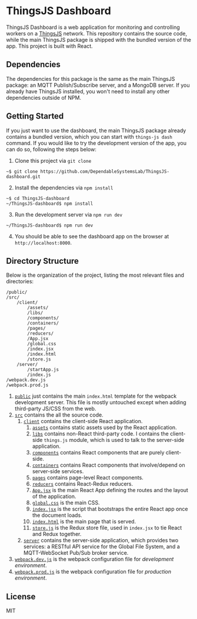 # ThingsJS Dashboard

ThingsJS Dashboard is a web application for monitoring and controlling workers on a [ThingsJS](https://github.com/DependableSystemsLab/ThingsJS) network. This repository contains the source code, while the main ThingsJS package is shipped with the bundled version of the app. This project is built with React.


## Dependencies

The dependencies for this package is the same as the main ThingsJS package: an MQTT Publish/Subscribe server, and a MongoDB server. If you already have ThingsJS installed, you won't need to install any other dependencies outside of NPM.


## Getting Started

If you just want to use the dashboard, the main ThingsJS package already contains a bundled version, which you can start with `things-js dash` command. If you would like to try the development version of the app, you can do so, following the steps below:

1. Clone this project via `git clone`

```
~$ git clone https://github.com/DependableSystemsLab/ThingsJS-dashboard.git
```

2. Install the dependencies via `npm install`

```
~$ cd ThingsJS-dashboard
~/ThingsJS-dashboard$ npm install
```

3. Run the development server via `npm run dev`

```
~/ThingsJS-dashboard$ npm run dev
```

4. You should be able to see the dashboard app on the browser at `http://localhost:8000`.


## Directory Structure

Below is the organization of the project, listing the most relevant files and directories:

```
/public/
/src/
    /client/
        /assets/
        /libs/
        /components/
        /containers/
        /pages/
        /reducers/
        /App.jsx
        /global.css
        /index.jsx
        /index.html
        /store.js
    /server/
        /startApp.js
        /index.js
/webpack.dev.js
/webpack.prod.js
```

1. [`public`](public/) just contains the main `index.html` template for the webpack development server. This file is mostly untouched except when adding third-party JS/CSS from the web.
2. [`src`](src/) contains the all the source code.
    1. [`client`](src/client/) contains the client-side React application.
        1. [`assets`](src/client/assets/) contains static assets used by the React application.
        2. [`libs`](src/client/libs/) contains non-React third-party code. I contains the client-side `things.js` module, which is used to talk to the server-side application.
        3. [`components`](src/client/components/) contains React components that are purely client-side.
        4. [`containers`](src/client/containers/) contains React components that involve/depend on server-side services.
        5. [`pages`](src/client/pages/) contains page-level React components.
        6. [`reducers`](src/client/reducers/) contains React-Redux reducers.
        7. [`App.jsx`](src/client/App.jsx) is the main React App defining the routes and the layout of the application.
        8. [`global.css`](src/client/global.css) is the main CSS.
        9. [`index.jsx`](src/client/index.jsx) is the script that bootstraps the entire React app once the document loads.
        10. [`index.html`](src/client/index.html) is the main page that is served.
        11. [`store.js`](src/client/store.js) is the Redux store file, used in `index.jsx` to tie React and Redux together.
    2. [`server`](src/server/) contains the server-side application, which provides two services: a RESTful API service for the Global File System, and a MQTT-WebSocket Pub/Sub broker service.
3. [`webpack.dev.js`](webpack.dev.js) is the webpack configuration file for *development environment*.
4. [`webpack.prod.js`](webpack.prod.js) is the webpack configuration file for *production environment*.


## License

MIT